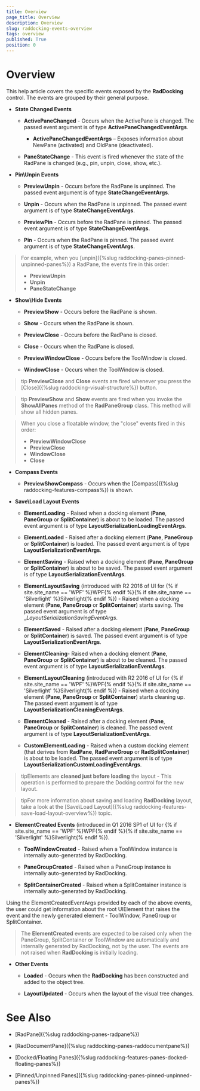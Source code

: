 ```yaml
---
title: Overview
page_title: Overview
description: Overview
slug: raddocking-events-overview
tags: overview
published: True
position: 0
---
```


# Overview

This help article covers the specific events exposed by the __RadDocking__ control. The events are grouped by their general purpose.

* __State Changed Events__

	* __ActivePaneChanged__ - Occurs when the ActivePane is changed. The passed event argument is of type __ActivePaneChangedEventArgs__.
	
		* __ActivePaneChangedEventArgs__ – Exposes information about NewPane (activated) and OldPane (deactivated).
		
	* __PaneStateChange__ - This event is fired whenever the state of the RadPane is changed (e.g., pin, unpin, close, show, etc.).
	
* __Pin\Unpin Events__

	* __PreviewUnpin__ - Occurs before the RadPane is unpinned. The passed event argument is of type __StateChangeEventArgs__.
	
	* __Unpin__ - Occurs when the RadPane is unpinned. The passed event argument is of type __StateChangeEventArgs__.
	
	* __PreviewPin__ - Occurs before the RadPane is pinned. The passed event argument is of type __StateChangeEventArgs__.
	
	* __Pin__ - Occurs when the RadPane is pinned. The passed event argument is of type __StateChangeEventArgs__.
	
>For example, when you [unpin]({%slug raddocking-panes-pinned-unpinned-panes%}) a RadPane, the events fire in this order:                   
>	* __PreviewUnpin__
>	* __Unpin__
>	* __PaneStateChange__ 


* __Show\Hide Events__

	* __PreviewShow__ - Occurs before the RadPane is shown.

	* __Show__ - Occurs when the RadPane is shown.

	* __PreviewClose__ - Occurs before the RadPane is closed.
	
	* __Close__ - Occurs when the RadPane is closed.

	* __PreviewWindowClose__ - Occurs before the ToolWindow is closed.

	* __WindowClose__ - Occurs when the ToolWindow is closed.

>tip __PreviewClose__ and __Close__ events are fired whenever you press the [Close]({%slug raddocking-visual-structure%}) button.

>tip __PreviewShow__ and __Show__ events are fired when you invoke the __ShowAllPanes__ method of the __RadPaneGroup__ class. This method will show all hidden panes.

>When you close a floatable window, the "close" events fired in this order:
> 	* __PreviewWindowClose__
> 	* __PreviewClose__
> 	* __WindowClose__
> 	* __Close__

* __Compass Events__

	* __PreviewShowCompass__ - Occurs when the [Compass]({%slug raddocking-features-compass%}) is shown.

* __Save\Load Layout Events__

	* __ElementLoading__ - Raised when a docking element (__Pane__, __PaneGroup__ or __SplitContainer__) is about to be loaded. The passed event argument is of type __LayoutSerializationLoadingEventArgs__.

	* __ElementLoaded__ - Raised after a docking element (__Pane__, __PaneGroup__ or __SplitContainer__) is loaded. The passed event argument is of type __LayoutSerializationEventArgs__.

	* __ElementSaving__ - Raised when a docking element (__Pane__, __PaneGroup__ or __SplitContainer__) is about to be saved. The passed event argument is of type __LayoutSerializationEventArgs__.
	
	* __ElementLayoutSaving__ (introduced with R2 2016 of UI for {% if site.site_name == 'WPF' %}WPF{% endif %}{% if site.site_name == 'Silverlight' %}Silverlight{% endif %}) - Raised when a docking element (__Pane__, __PaneGroup__ or __SplitContainer__) starts saving. The passed event argument is of type __LayoutSerializationSavingEventArgs_.

	* __ElementSaved__ - Raised after a docking element (__Pane__, __PaneGroup__ or __SplitContainer__) is saved. The passed event argument is of type __LayoutSerializationEventArgs__.

	* __ElementCleaning__- Raised when a docking element (__Pane__, __PaneGroup__ or __SplitContainer__) is about to be cleaned. The passed event argument is of type __LayoutSerializationEventArgs__.
	
	* __ElementLayoutCleaning__ (introduced with R2 2016 of UI for {% if site.site_name == 'WPF' %}WPF{% endif %}{% if site.site_name == 'Silverlight' %}Silverlight{% endif %}) - Raised when a docking element (__Pane__, __PaneGroup__ or __SplitContainer__) starts cleaning up. The passed event argument is of type __LayoutSerializationCleaningEventArgs__.

	* __ElementCleaned__ - Raised after a docking element (__Pane__, __PaneGroup__ or __SplitContainer__) is cleaned. The passed event argument is of type __LayoutSerializationEventArgs__.
	
	* __CustomElementLoading__ - Raised when a custom docking element (that derives from __RadPane__, __RadPaneGroup__ or __RadSplitContainer__) is about to be loaded. The passed event argument is of type __LayoutSerializationCustomLoadingEventArgs__.

>tipElements are __cleaned just before loading__ the layout - This operation is performed to prepare the Docking control for the new layout.

>tipFor more information about saving and loading __RadDocking__ layout, take a look at the [Save\Load Layout]({%slug raddocking-features-save-load-layout-overview%}) topic.

* __ElementCreated Events__ (introduced in Q1 2016 SP1 of UI for {% if site.site_name == 'WPF' %}WPF{% endif %}{% if site.site_name == 'Silverlight' %}Silverlight{% endif %}).

	* __ToolWindowCreated__ - Raised when a ToolWindow instance is internally auto-generated by RadDocking.
	
	* __PaneGroupCreated__ - Raised when a PaneGroup instance is internally auto-generated by RadDocking.
	
	* __SplitContainerCreated__ - Raised when a SplitContainer instance is internally auto-generated by RadDocking.
	
Using the ElementCreatedEventArgs provided by each of the above events, the user could get information about the root UIElement that raises the event and the newly generated element - ToolWindow, PaneGroup or SplitContainer.

>The __ElementCreated__ events are expected to be raised only when the PaneGroup, SplitContainer or ToolWindow are automatically and internally generated by RadDocking, not by the user. The events are not raised when __RadDocking__ is initially loading.

* __Other Events__

	* __Loaded__ - Occurs when the __RadDocking__ has been constructed and added to the object tree.

	* __LayoutUpdated__ - Occurs when the layout of the visual tree changes.
	

# See Also

 * [RadPane]({%slug raddocking-panes-radpane%})

 * [RadDocumentPane]({%slug raddocking-panes-raddocumentpane%})

 * [Docked/Floating Panes]({%slug raddocking-features-panes-docked-floating-panes%})

 * [Pinned/Unpinned Panes]({%slug raddocking-panes-pinned-unpinned-panes%})
